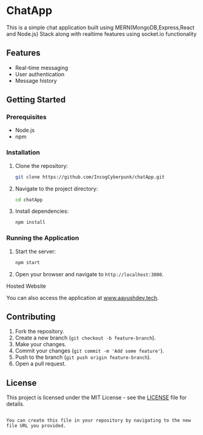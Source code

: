 
# ChatApp

This is a simple chat application built using MERN(MongoDB,Express,React and Node.js) Stack along with realtime features using socket.io functionality

## Features

- Real-time messaging
- User authentication
- Message history

## Getting Started

### Prerequisites

- Node.js
- npm

### Installation

1. Clone the repository:
   ```sh
   git clone https://github.com/IncogCyberpunk/chatApp.git
   ```

2. Navigate to the project directory:
   ```sh
   cd chatApp
   ```

3. Install dependencies:
   ```sh
   npm install
   ```

### Running the Application

1. Start the server:
   ```sh
   npm start
   ```

2. Open your browser and navigate to `http://localhost:3000`.

Hosted Website

You can also access the application at www.aayushdev.tech.

## Contributing

1. Fork the repository.
2. Create a new branch (`git checkout -b feature-branch`).
3. Make your changes.
4. Commit your changes (`git commit -m 'Add some feature'`).
5. Push to the branch (`git push origin feature-branch`).
6. Open a pull request.

## License

This project is licensed under the MIT License - see the [LICENSE](LICENSE) file for details.
```

You can create this file in your repository by navigating to the new file URL you provided.
